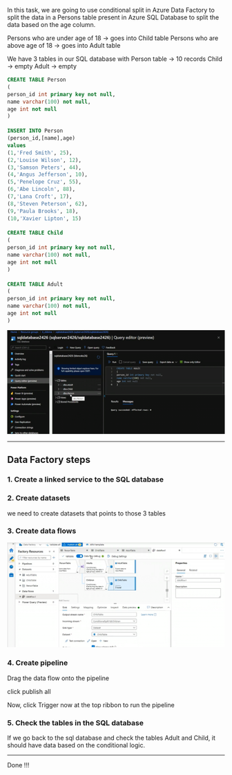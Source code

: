 In this task, we are going to use conditional split in Azure Data Factory to split the data in a Persons table present in Azure SQL Database to split the data based on the age column.

Persons who are under age of 18 -> goes into Child table
Persons who are above age of 18 -> goes into Adult table

We have 3 tables in our SQL database with
Person table -> 10 records
Child -> empty
Adult -> empty

```sql
CREATE TABLE Person
(
person_id int primary key not null,
name varchar(100) not null,
age int not null
)

INSERT INTO Person
(person_id,[name],age)
values
(1,'Fred Smith', 25),
(2,'Louise Wilson', 12),
(3,'Samson Peters', 44),
(4,'Angus Jefferson', 10),
(5,'Penelope Cruz', 55),
(6,'Abe Lincoln', 88),
(7,'Lana Croft', 17),
(8,'Steven Peterson', 62),
(9,'Paula Brooks', 18),
(10,'Xavier Lipton', 15)

CREATE TABLE Child
(
person_id int primary key not null,
name varchar(100) not null,
age int not null
)

CREATE TABLE Adult
(
person_id int primary key not null,
name varchar(100) not null,
age int not null
)
```

![alt text](../Images/dataflowcondsplit/image.png)

---

## Data Factory steps

### 1. Create a linked service to the SQL database

### 2. Create datasets
we need to create datasets that points to those 3 tables

### 3. Create data flows

![alt text](../Images/dataflowcondsplit/img1.png)

### 4. Create pipeline

Drag the data flow onto the pipeline

click publish all

Now, click Trigger now at the top ribbon to run the pipeline

### 5. Check the tables in the SQL database

If we go back to the sql database and check the tables Adult and Child, it should have data based on the conditional logic.

---

Done !!!

